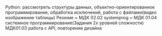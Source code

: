Python: рассмотреть структуры данных, объектно-ориентированное программирование, обработка исключений, работа с файлами(видео изображение таблицы)
Резюме = МДК 02.02
systemprog = МДК 01.04 системное программирование(Задания 2х уровней сложности)
МДК01.03 работа с API, повторение дизайна
